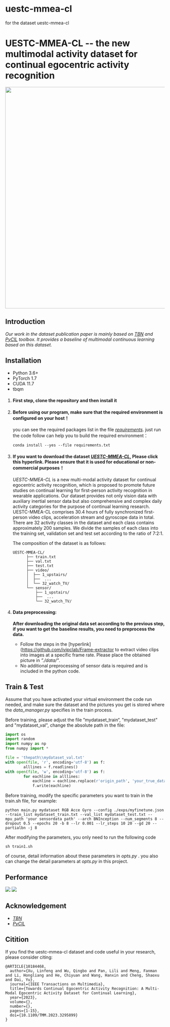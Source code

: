 # uestc-mmea-cl
for the dataset uestc-mmea-cl
# UESTC-MMEA-CL -- the new multimodal activity dataset for continual egocentric activity recognition
<div align="center">
  <img src="./resource/NET.png" width="700"/>
</div>


## Introduction  

_Our work in the dataset publication paper is mainly based on [_TBN_](https://github.com/ekazakos/temporal-binding-network) and [_PyCIL_](https://github.com/G-U-N/PyCIL) toolbox. It provides a baseline of multimodal continuous learning based on this dataset._

## Installation
* Python 3.6+
* PyTorch 1.7
* CUDA 11.7
* tbqm


1. #### First step, clone the repository and then install it

    

2. #### Before using our program, make sure that the required environment is configured on your host！

   you can see the required packages list in the file [_requirements_](https://github.com/Tflowers-0129/uestc-mmea-cl/blob/main/requirements.txt). 
   just run the code follow can help you to build the required environment：

     ```
     conda install --yes --file requirements.txt 
     ```

3. #### If you want to download the dataset [_UESTC-MMEA-CL_](https://ivipclab.github.io/publication_uestc-mmea-cl/mmea-cl/), Please click this hyperlink. Please ensure that it is used for educational or non-commercial purposes！

    _UESTC-MMEA-CL_ is a new multi-modal activity dataset for continual egocentric activity recognition, which is proposed to promote future studies on continual learning for first-person activity recognition in wearable applications. Our dataset provides not only vision data with auxiliary inertial sensor data but also comprehensive and complex daily activity categories for the purpose of continual learning research. UESTC-MMEA-CL comprises 30.4 hours of fully synchronized first-person video clips, acceleration stream and gyroscope data in total. There are 32 activity classes in the dataset and each class contains approximately 200 samples. We divide the samples of each class into the training set, validation set and test set according to the ratio of 7:2:1.

    The composition of the dataset is as follows:

    ```
    UESTC-MMEA-CL/
          ├── train.txt
          ├── val.txt
          ├── test.txt
          ├── video/
          │  ├── 1_upstairs/
          │  ├──  ...
          │  └── 32_watch_TV/
          └── sensor/
              ├── 1_upstairs/
              ├──  ...
              └── 32_watch_TV/
    
    ```

4. #### Data preprocessing:

   **After downloading the original data set according to the previous step, if you want to get the baseline results, you need to preprocess the data.**

   - Follow the steps in the [hyperlink](https://github.com/ivipclab/Frame-extractor to extract video clips into images at a specific frame rate. Please place the obtained picture in *”./data/"*.
   - No additional preprocessing of sensor data is required and is included in the python code.



## Train  &  Test

Assume that you have activated your virtual environment the code run needed, and make sure the dataset and the pictures you get is stored where the  _data_manager.py_ specifies in the train process.

Before training, please adjust the file ”mydataset_train“, "mydataset_test" and "mydataset_val", change the absolute path in the file:

```python
import os
import random
import numpy as np
from numpy import *

file = 'thepath\\mydataset_val.txt'
with open(file, 'r', encoding='utf-8') as f:
        alllines = f.readlines() 
with open(file, 'w', encoding='utf-8') as f:
        for eachline in alllines:
            eachline = eachline.replace(r'origin_path', 'your_true_dataset_path')
            f.write(eachline)
```

Before training, modify the specific parameters you want to train in the train.sh file, for example:
```
python main.py mydataset RGB Acce Gyro --config ./exps/myfinetune.json --train_list mydataset_train.txt --val_list mydataset_test.txt --mpu_path 'your sensordata path' --arch BNInception --num_segments 8 --dropout 0.5 --epochs 20 -b 8 --lr 0.001 --lr_steps 10 20 --gd 20 --partialbn -j 8
```

After modifying the parameters, you only need to run the following code 
```
sh train1.sh
```
of course, detail information about these parameters in _opts.py_ . you also can change the detail parameters at  _opts.py_ in this project.


## Performance
<img src=".\resource\result1.png" />

<img src=".\resource\result2.png" />

## Acknowledgement
-  [_TBN_](https://github.com/ekazakos/temporal-binding-network) 
-  [_PyCIL_](https://github.com/G-U-N/PyCIL)

## Citition
If you find the uestc-mmea-cl dataset and code useful in your research, please consider citing:  
```
@ARTICLE{10184468,
  author={Xu, Linfeng and Wu, Qingbo and Pan, Lili and Meng, Fanman and Li, Hongliang and He, Chiyuan and Wang, Hanxin and Cheng, Shaoxu and Dai, Yu},
  journal={IEEE Transactions on Multimedia}, 
  title={Towards Continual Egocentric Activity Recognition: A Multi-Modal Egocentric Activity Dataset for Continual Learning}, 
  year={2023},
  volume={},
  number={},
  pages={1-15},
  doi={10.1109/TMM.2023.3295899}
}
```
